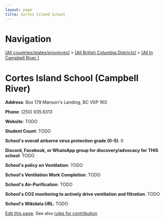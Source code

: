 ```yaml
---
layout: page
title: Cortes Island School
---
```

# Navigation

[[All countries/states/provinces]](../../..) > [[All British Columbia Districts]](../..) > [[All In Campbell River ]](..)

# Cortes Island School (Campbell River)

**Address**: Box 179 Manson's Landing, BC V0P 1K0

**Phone**: (250) 935.6313

**Website**: TODO

**Student Count**: TODO

**School's overall airborne virus protection grade (0-5)**: 0

**Discord, Facebook, or WhatsApp group for discovery/advocacy for THIS school**: TODO

**School's policy on Ventilation**: TODO

**School's Ventilation Work Completion**: TODO

**School's Air-Purification**: TODO

**School's CO2 monitoring to actively drive ventilation and filtration**: TODO

**School's Wikidata URL**: TODO


[Edit this page](https://github.com/ventilate-schools/BC/edit/main/./Campbell_River/Cortes_Island_School.md). See also [rules for contribution](../../../contribution-rules/)